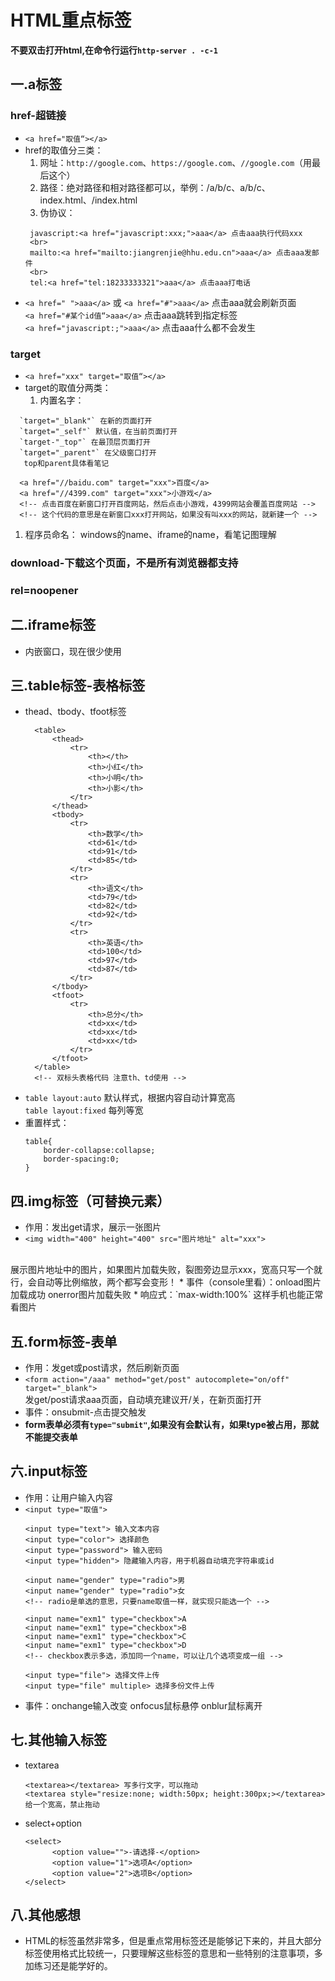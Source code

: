 # HTML重点标签
<strong>不要双击打开html,在命令行运行`http-server . -c-1`</strong>


## 一.a标签
### href-超链接
* `<a href="取值“></a>`
* href的取值分三类：
   <br>
   1. 网址：`http://google.com`、`https://google.com`、`//google.com`（用最后这个）
   2. 路径：绝对路径和相对路径都可以，举例：/a/b/c、a/b/c、index.html、/index.html
   3. 伪协议：
   ``````
    javascript:<a href="javascript:xxx;">aaa</a> 点击aaa执行代码xxx
    <br>
    mailto:<a href="mailto:jiangrenjie@hhu.edu.cn">aaa</a> 点击aaa发邮件
    <br>
    tel:<a href="tel:18233333321">aaa</a> 点击aaa打电话
    ``````
* `<a href=" ">aaa</a>` 或 `<a href="#">aaa</a>`  点击aaa就会刷新页面
    <br>
  `<a href="#某个id值“>aaa</a>` 点击aaa跳转到指定标签
    <br>
  `<a href="javascript:;">aaa</a>` 点击aaa什么都不会发生
### target
* `<a href="xxx" target="取值“></a>`
* target的取值分两类：
  <br>
  1. 内置名字：
``````
  `target="_blank"` 在新的页面打开
  `target="_self"` 默认值，在当前页面打开
  `target-"_top"` 在最顶层页面打开
  `target="_parent"` 在父级窗口打开
   top和parent具体看笔记
``````
``````
  <a href="//baidu.com" target="xxx">百度</a>
  <a href="//4399.com" target="xxx">小游戏</a>
  <!-- 点击百度在新窗口打开百度网站，然后点击小游戏，4399网站会覆盖百度网站 -->
  <!-- 这个代码的意思是在新窗口xxx打开网站，如果没有叫xxx的网站，就新建一个 -->
``````
  1. 程序员命名：
   windows的name、iframe的name，看笔记图理解
### download-下载这个页面，不是所有浏览器都支持
### rel=noopener

## 二.iframe标签
* 内嵌窗口，现在很少使用

## 三.table标签-表格标签
* thead、tbody、tfoot标签
  ``````
    <table>
        <thead>
            <tr>
                <th></th>
                <th>小红</th>
                <th>小明</th>
                <th>小影</th>
            </tr>
        </thead>
        <tbody>
            <tr>
                <th>数学</th>
                <td>61</td>
                <td>91</td>
                <td>85</td>
            </tr>
            <tr>
                <th>语文</th>
                <td>79</td>
                <td>82</td>
                <td>92</td>
            </tr>
            <tr>
                <th>英语</th>
                <td>100</td>
                <td>97</td>
                <td>87</td>
            </tr>
        </tbody>
        <tfoot>
            <tr>
                <th>总分</th>
                <td>xx</td>
                <td>xx</td>
                <td>xx</td>
            </tr>
        </tfoot>
    </table>
    <!-- 双标头表格代码 注意th、td使用 -->
    ``````
* `table layout:auto` 默认样式，根据内容自动计算宽高
  <br>
  `table layout:fixed` 每列等宽
* 重置样式：
  ``````
  table{
      border-collapse:collapse;
      border-spacing:0;   
  }
  ``````

## 四.img标签（可替换元素）
* 作用：发出get请求，展示一张图片
* `<img width="400" height="400" src="图片地址" alt="xxx">`
<br>
展示图片地址中的图片，如果图片加载失败，裂图旁边显示xxx，宽高只写一个就行，会自动等比例缩放，两个都写会变形！
* 事件（console里看）：onload图片加载成功     onerror图片加载失败
* 响应式：`max-width:100%` 这样手机也能正常看图片

## 五.form标签-表单
* 作用：发get或post请求，然后刷新页面
* `<form action="/aaa" method="get/post" autocomplete="on/off" target="_blank">`
  <br>
  发get/post请求aaa页面，自动填充建议开/关，在新页面打开
* 事件：onsubmit-点击提交触发
* <strong>form表单必须有`type="submit"`,如果没有会默认有，如果type被占用，那就不能提交表单</strong>

## 六.input标签
* 作用：让用户输入内容
* `<input type="取值">` 
  ``````
  <input type="text"> 输入文本内容
  <input type="color"> 选择颜色
  <input type="password"> 输入密码
  <input type="hidden"> 隐藏输入内容，用于机器自动填充字符串或id
  ``````
  ``````
  <input name="gender" type="radio">男
  <input name="gender" type="radio">女
  <!-- radio是单选的意思，只要name取值一样，就实现只能选一个 -->
  ``````
  ``````
  <input name="exm1" type="checkbox">A
  <input name="exm1" type="checkbox">B
  <input name="exm1" type="checkbox">C
  <input name="exm1" type="checkbox">D
  <!-- checkbox表示多选，添加同一个name，可以让几个选项变成一组 -->
  ``````
  ``````
  <input type="file"> 选择文件上传
  <input type="file" multiple> 选择多份文件上传
  ``````
* 事件：onchange输入改变 onfocus鼠标悬停 onblur鼠标离开
  
## 七.其他输入标签
* textarea
  ``````
  <textarea></textarea> 写多行文字，可以拖动
  <textarea style="resize:none; width:50px; height:300px;></textarea>给一个宽高，禁止拖动
  ``````
* select+option
  ``````
  <select>
        <option value="">-请选择-</option>
        <option value="1">选项A</option>
        <option value="2">选项B</option>
  </select>
  ``````

## 八.其他感想
* HTML的标签虽然非常多，但是重点常用标签还是能够记下来的，并且大部分标签使用格式比较统一，只要理解这些标签的意思和一些特别的注意事项，多加练习还是能学好的。

  





